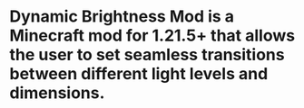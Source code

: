 # Dynamic Brightness Mod is a Minecraft mod for 1.21.5+ that allows the user to set seamless transitions between different light levels and dimensions.
